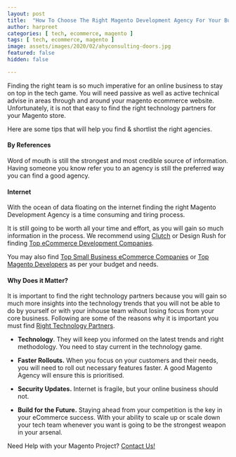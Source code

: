 ```yaml
---
layout: post
title:  "How To Choose The Right Magento Development Agency For Your Business!"
author: harpreet
categories: [ tech, ecommerce, magento ]
tags: [ tech, ecommerce, magento ]
image: assets/images/2020/02/ahyconsulting-doors.jpg
featured: false
hidden: false

---
```


Finding the right team is so much imperative for an online business to stay on top in the tech game. You will need passive as well as active technical advise in areas through and around your magento ecommerce website. Unfortunately, it is not that easy to find the right technology partners for your Magento store.

Here are some tips that will help you find & shortlist the right agencies.

#### By References

Word of mouth is still the strongest and most credible source of information. Having someone you know refer you to an agency is still the preferred way you can find a good agency.


#### Internet

With the ocean of data floating on the internet finding the right Magento Development Agency is a time consuming and tiring process.

It is still going to be worth all your time and effort, as you will gain so much information in the process. We recommend using <a href="https://clutch.co/in/developers/magento">Clutch</a> or Design Rush for finding <a href="https://www.ecommercecompanies.com/ecommerce-development-companies/">Top eCommerce Development Companies</a>.

You may also find <a href="https://www.ecommercecompanies.com/small-business-ecommerce-developers/">Top Small Business eCommerce Companies</a> or <a href="https://www.ecommercecompanies.com/magento-developers/">Top Magento Developers</a> as per your budget and needs.


#### Why Does it Matter?

It is important to find the right technology partners because you will gain so much more insights into the technology trends that you will not be able to do by yourself or with your inhouse team wihout losing focus from your core business. Following are some of the reasons why it is important you must find <a href="https://magento.ahyconsulting.com/magento-agency">Right Technology Partners</a>.

+ <b>Technology</b>. They will keep you informed on the latest trends and right methodology. You need to stay current in the technology game.

+ <b>Faster Rollouts.</b> When you focus on your customers and their needs, you will need to roll out necessary features faster. A good Magento Agency will ensure this is prioritised.

+ <b>Security Updates.</b> Internet is fragile, but your online business should not.

+ <b>Build for the Future.</b> Staying ahead from your competition is the key in your eCommerce success. With your ability to scale up or scale down your tech team whenever you want is going to be the strongest weapon in your arsenal.  


Need Help with your Magento Project? <a href="mailto:harpreet@ahyconsulting.com">Contact Us!</a>
